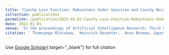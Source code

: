 ```yaml
---
title: "Cauchy Loss Function: Robustness Under Gaussian and Cauchy Noise"
collection: publications
permalink: /publication/2022-01-01-Cauchy-Loss-Function-Robustness-Under-Gaussian-and-Cauchy-Noise
date: 2022-01-01
venue: 'In the proceedings of Artificial Intelligence Research: Third Southern African Conference'
citation: ' Thamsanqa Mlotshwa,  Heinrich Deventer,  Anna Bosman, &quot;Cauchy Loss Function: Robustness Under Gaussian and Cauchy Noise.&quot; In the proceedings of Artificial Intelligence Research: Third Southern African Conference, 2022.'
---
```

Use [Google Scholar](https://scholar.google.com/scholar?q=Cauchy+Loss+Function:+Robustness+Under+Gaussian+and+Cauchy+Noise){:target="_blank"} for full citation